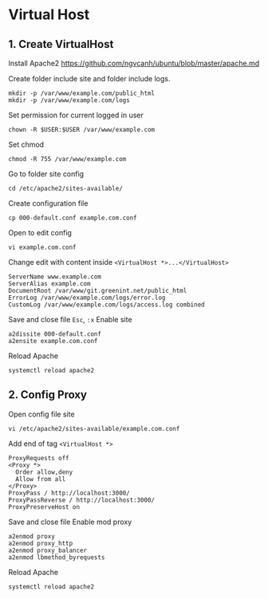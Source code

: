 # Virtual Host

## 1. Create VirtualHost

Install Apache2 https://github.com/ngvcanh/ubuntu/blob/master/apache.md

Create folder include site and folder include logs.

```
mkdir -p /var/www/example.com/public_html
mkdir -p /var/www/example.com/logs
```

Set permission for current logged in user

```
chown -R $USER:$USER /var/www/example.com
```

Set chmod

```
chmod -R 755 /var/www/example.com
```

Go to folder site config

```
cd /etc/apache2/sites-available/
```

Create configuration file

```
cp 000-default.conf example.com.conf
```

Open to edit config

```
vi example.com.conf
```

Change edit with content inside `<VirtualHost *>...</VirtualHost>`

```
ServerName www.example.com
ServerAlias example.com
DocumentRoot /var/www/git.greenint.net/public_html
ErrorLog /var/www/example.com/logs/error.log
CustomLog /var/www/example.com/logs/access.log combined
```

Save and close file `Esc`, `:x`
Enable site

```
a2dissite 000-default.conf
a2ensite example.com.conf
```

Reload Apache

```
systemctl reload apache2
```

## 2. Config Proxy

Open config file site

```
vi /etc/apache2/sites-available/example.com.conf
```

Add end of tag `<VirtualHost *>`

```
ProxyRequests off
<Proxy *>
  Order allow,deny
  Allow from all
</Proxy>
ProxyPass / http://localhost:3000/
ProxyPassReverse / http://localhost:3000/
ProxyPreserveHost on
```

Save and close file
Enable mod proxy

```
a2enmod proxy
a2enmod proxy_http
a2enmod proxy_balancer
a2enmod lbmethod_byrequests
```

Reload Apache

```
systemctl reload apache2
```